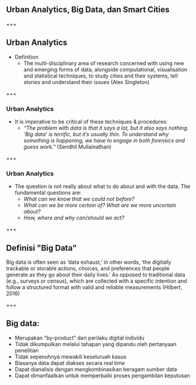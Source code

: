 ## Urban Analytics, Big Data, dan Smart Cities

+++
## Urban Analytics
- Definition
  - The multi-disciplinary area of research concerned with using new and emerging forms of data, alongside computational, visualisation and statistical techniques, to study cities and their systems, tell stories and understand their issues (Alex Singleton)

+++ 
### Urban Analytics
- It is imperative to be critical of these techniques & procedures: 
    - *“The problem with data is that it says a lot, but it also says nothing. ‘Big data’ is terrific, but it’s usually thin. To understand why something is happening, we have to engage in both forensics and guess work."* (Sendhil Mullainathan)

+++ 
### Urban Analytics
- The question is not really about what to do about and with the data. The fundamental questions are:
    - *What can we know that we could not before?*
    - *What can we be more certain of? What are we more uncertain about?*
    - *How, where and why can/should we act?*

+++
## Definisi "Big Data"
Big data is often seen as ‘data exhaust,’ in other words, ‘the digitally trackable or storable actions, choices, and preferences that people generate as they go about their daily lives.’ As opposed to traditional data (e.g., surveys or census), which are collected with a specific intention and follow a structured format with valid and reliable measurements (Hilbert, 2016)

+++
## Big data:
- Merupakan "by-product" dari perilaku digital individu
- Tidak dikumpulkan melalui tahapan yang dipandu oleh pertanyaan penelitian
- Tidak sepenuhnya mewakili keseluruah kasus
- Biasanya data dapat diakses secara real time
- Dapat dianalisis dengan mengkombinasikan beragam sumber data
- Dapat dimanfaatkan untuk memperbaiki proses pengambilan keputusan
